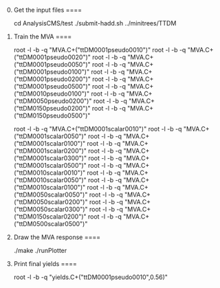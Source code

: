 0. Get the input files
====

    cd AnalysisCMS/test
    ./submit-hadd.sh ../minitrees/TTDM


1. Train the MVA
====

    root -l -b -q "MVA.C+(\"ttDM0001pseudo0010\")"
    root -l -b -q "MVA.C+(\"ttDM0001pseudo0020\")"
    root -l -b -q "MVA.C+(\"ttDM0001pseudo0050\")"
    root -l -b -q "MVA.C+(\"ttDM0001pseudo0100\")"
    root -l -b -q "MVA.C+(\"ttDM0001pseudo0200\")"
    root -l -b -q "MVA.C+(\"ttDM0001pseudo0500\")"
    root -l -b -q "MVA.C+(\"ttDM0010pseudo0100\")"
    root -l -b -q "MVA.C+(\"ttDM0050pseudo0200\")"
    root -l -b -q "MVA.C+(\"ttDM0150pseudo0200\")"
    root -l -b -q "MVA.C+(\"ttDM0150pseudo0500\")"

    root -l -b -q "MVA.C+(\"ttDM0001scalar0010\")"
    root -l -b -q "MVA.C+(\"ttDM0001scalar0050\")"
    root -l -b -q "MVA.C+(\"ttDM0001scalar0100\")"
    root -l -b -q "MVA.C+(\"ttDM0001scalar0200\")"
    root -l -b -q "MVA.C+(\"ttDM0001scalar0300\")"
    root -l -b -q "MVA.C+(\"ttDM0001scalar0500\")"
    root -l -b -q "MVA.C+(\"ttDM0010scalar0010\")"
    root -l -b -q "MVA.C+(\"ttDM0010scalar0050\")"
    root -l -b -q "MVA.C+(\"ttDM0010scalar0100\")"
    root -l -b -q "MVA.C+(\"ttDM0050scalar0050\")"
    root -l -b -q "MVA.C+(\"ttDM0050scalar0200\")"
    root -l -b -q "MVA.C+(\"ttDM0050scalar0300\")"
    root -l -b -q "MVA.C+(\"ttDM0150scalar0200\")"
    root -l -b -q "MVA.C+(\"ttDM0500scalar0500\")"


2. Draw the MVA response
====

    ./make
    ./runPlotter


3. Print final yields
====

    root -l -b -q "yields.C+(\"ttDM0001pseudo0010\",0.56)"

